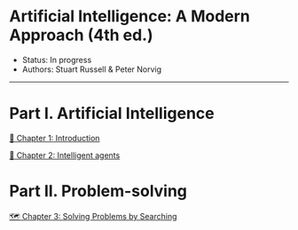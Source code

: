# Artificial Intelligence: A Modern Approach (4th ed.)

* Status: In progress
* Authors: Stuart Russell & Peter Norvig

---

# Part I. Artificial Intelligence

[🤖 Chapter 1: Introduction](https://github.com/GaetanHHHHHH/aima-4th-ed/blob/5e56249a3b987b1cd4499b13cf7cb6bc2f5da1b3/ch1_introduction/ch1_introduction.md)

[🤖 Chapter 2: Intelligent agents](https://github.com/GaetanHHHHHH/aima-4th-ed/blob/5e56249a3b987b1cd4499b13cf7cb6bc2f5da1b3/ch2_intelligent_agents/ch2_intelligent_agents.md)

# Part II. Problem-solving

[🗺️ Chapter 3: Solving Problems by Searching](https://github.com/GaetanHHHHHH/aima-4th-ed/blob/5e56249a3b987b1cd4499b13cf7cb6bc2f5da1b3/ch3_solving_problems_by_searching/ch3_solving_problems_by_searching.md)
